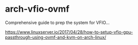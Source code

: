 # arch-vfio-ovmf

Comprehensive guide to prep the system for VFIO...

https://www.linuxserver.io/2017/04/28/how-to-setup-vfio-gpu-passthrough-using-ovmf-and-kvm-on-arch-linux/
